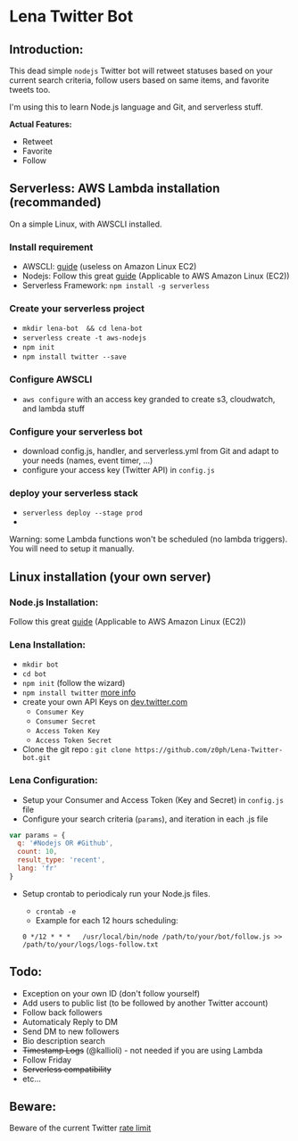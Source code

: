 # Lena Twitter Bot

## Introduction:

This dead simple `nodejs` Twitter bot will retweet statuses based on your current search criteria, follow users based on same items, and favorite tweets too.

I'm using this to learn Node.js language and Git, and serverless stuff.

**Actual Features:** 
- Retweet
- Favorite
- Follow

## Serverless: AWS Lambda installation (recommanded)

On a simple Linux, with AWSCLI installed.

### Install requirement
- AWSCLI: [guide](https://docs.aws.amazon.com/cli/latest/userguide/installing.html) (useless on Amazon Linux EC2)
- Nodejs: Follow this great [guide](https://gist.github.com/nrollr/325e9bc4c35a0523d290b38cfa3c5142) (Applicable to AWS Amazon Linux (EC2))
- Serverless Framework: `npm install -g serverless`

### Create your serverless project 
- `mkdir lena-bot  && cd lena-bot`
- `serverless create -t aws-nodejs`
- `npm init`
- `npm install twitter --save`

### Configure AWSCLI
- `aws configure` with an access key granded to create s3, cloudwatch, and lambda stuff

### Configure your serverless bot
- download config.js, handler, and serverless.yml from Git and adapt to your needs (names, event timer, ...)
- configure your access key (Twitter API) in `config.js`

### deploy your serverless stack
- `serverless deploy --stage prod`
- 

Warning: some Lambda functions won't be scheduled (no lambda triggers). You will need to setup it manually.

## Linux installation (your own server)

### Node.js Installation:
Follow this great [guide](https://gist.github.com/nrollr/325e9bc4c35a0523d290b38cfa3c5142) (Applicable to AWS Amazon Linux (EC2))

### Lena Installation:
- `mkdir bot`
- `cd bot`
- `npm init` (follow the wizard)
- `npm install twitter` [more info](https://www.npmjs.com/package/twitter)
- create your own API Keys on [dev.twitter.com](https://dev.twitter.com/)
	- `Consumer Key`
	- `Consumer Secret`
	- `Access Token Key`
	- `Access Token Secret`
- Clone the git repo : `git clone https://github.com/z0ph/Lena-Twitter-bot.git` 

### Lena Configuration:
- Setup your Consumer and Access Token (Key and Secret) in `config.js` file
- Configure your search criteria (`params`), and iteration in each .js file

``` js
var params = {
  q: '#Nodejs OR #Github',
  count: 10,
  result_type: 'recent',
  lang: 'fr'
}
```

- Setup crontab to periodicaly run your Node.js files.
	- `crontab -e`
	- Example for each 12 hours scheduling: 

	`0 */12 * * *	/usr/local/bin/node /path/to/your/bot/follow.js >> /path/to/your/logs/logs-follow.txt`


## Todo:

- Exception on your own ID (don't follow yourself)
- Add users to public list (to be followed by another Twitter account)
- Follow back followers
- Automaticaly Reply to DM
- Send DM to new followers
- Bio description search
- ~~Timestamp Logs~~ (@kallioli) - not needed if you are using Lambda
- Follow Friday
- ~~Serverless compatibility~~
- etc... 

## Beware:

Beware of the current Twitter [rate limit](https://dev.twitter.com/rest/public/rate-limits)
